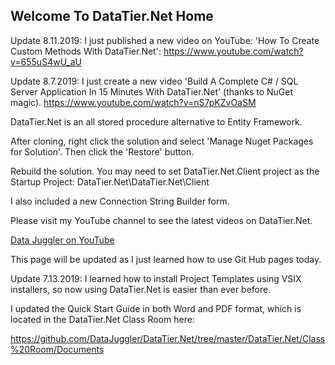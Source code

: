 ## Welcome To DataTier.Net Home

Update 8.11.2019: I just published a new video on YouTube: 'How To Create Custom Methods With DataTier.Net':
https://www.youtube.com/watch?v=655uS4wU_aU 

Update 8.7.2019: 
I just create a new video 'Build A Complete C# / SQL Server Application In 15 Minutes With DataTier.Net' (thanks to NuGet magic).
https://www.youtube.com/watch?v=nS7pKZvOaSM

DataTier.Net is an all stored procedure alternative to Entity Framework. 

After cloning, right click the solution and select 'Manage Nuget Packages for Solution'. Then click the 'Restore' button.

Rebuild the solution. You may need to set DataTier.Net.Client project as the Startup Project:
DataTier.Net\DataTier.Net\Client

I also included a new Connection String Builder form.

Please visit my YouTube channel to see the latest videos on DataTier.Net.

<a href='https://www.youtube.com/channel/UCaw0joqvisKr3lYJ9Pd2vHA'>Data Juggler on YouTube<a/>

This page will be updated as I just learned how to use Git Hub pages today.

Update 7.13.2019: I learned how to install Project Templates using VSIX installers, so now using DataTier.Net
is easier than ever before.

I updated the Quick Start Guide in both Word and PDF format, which is located in the DataTier.Net Class Room here:

https://github.com/DataJuggler/DataTier.Net/tree/master/DataTier.Net/Class%20Room/Documents



